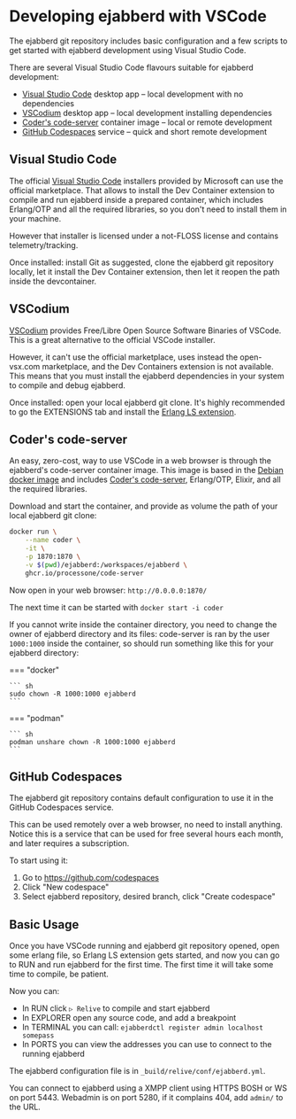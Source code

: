 # Developing ejabberd with VSCode

<!-- md:version added in [23.01](../archive/23.01/index.md) -->

The ejabberd git repository includes basic configuration and a few
scripts to get started with ejabberd development using Visual Studio Code.

There are several Visual Studio Code flavours suitable for ejabberd development:

* [Visual Studio Code](#visual-studio-code) desktop app –  local development with no dependencies
* [VSCodium](#vscodium) desktop app –  local development installing dependencies
* [Coder's code-server](#coders-code-server) container image –  local or remote development
* [GitHub Codespaces](#github-codespaces) service –  quick and short remote development

## Visual Studio Code

The official [Visual Studio Code](https://code.visualstudio.com/)
installers provided by Microsoft can use the official marketplace.
That allows to install the Dev Container extension
to compile and run ejabberd inside a prepared container,
which includes Erlang/OTP and all the required libraries,
so you don't need to install them in your machine.

However that installer is licensed under a not-FLOSS license
and contains telemetry/tracking.

Once installed: install Git as suggested,
clone the ejabberd git repository locally,
let it install the Dev Container extension,
then let it reopen the path inside the devcontainer.

## VSCodium

[VSCodium](https://github.com/VSCodium/vscodium)
provides Free/Libre Open Source Software Binaries of VSCode.
This is a great alternative to the official VSCode installer.

However, it can't use the official marketplace,
uses instead the open-vsx.com marketplace,
and the Dev Containers extension is not available.
This means that you must install the ejabberd dependencies
in your system to compile and debug ejabberd.

Once installed: open your local ejabberd git clone.
It's highly recommended to go the EXTENSIONS tab
and install the [Erlang LS extension](https://github.com/erlang-ls/vscode).

## Coder's code-server

An easy, zero-cost, way to use VSCode in a web browser is through
the ejabberd's code-server container image.
This image is based in the [Debian docker image](https://hub.docker.com/_/debian)
and includes [Coder's code-server](https://github.com/coder/code-server),
Erlang/OTP, Elixir, and all the required libraries.

Download and start the container,
and provide as volume the path of your local ejabberd git clone:

``` sh
docker run \
    --name coder \
    -it \
    -p 1870:1870 \
    -v $(pwd)/ejabberd:/workspaces/ejabberd \
    ghcr.io/processone/code-server
```

Now open in your web browser: `http://0.0.0.0:1870/`

The next time it can be started with `docker start -i coder`

If you cannot write inside the container directory,
you need to change the owner of ejabberd directory and its files:
code-server is ran by the user `1000:1000` inside the container,
so should run something like this for your ejabberd directory:

=== "docker"

    ``` sh
    sudo chown -R 1000:1000 ejabberd
    ```

=== "podman"

    ``` sh
    podman unshare chown -R 1000:1000 ejabberd
    ```

## GitHub Codespaces

The ejabberd git repository contains default configuration to use it in the
GitHub Codespaces service.

This can be used remotely over a web browser, no need to install anything.
Notice this is a service that can be used for free several hours each month,
and later requires a subscription.

To start using it:

1. Go to <https://github.com/codespaces>
2. Click "New codespace"
3. Select ejabberd repository, desired branch, click "Create codespace"

## Basic Usage

Once you have VSCode running and ejabberd git repository opened,
open some erlang file, so Erlang LS extension gets started,
and now you can go to RUN and run ejabberd for the first time.
The first time it will take some time to compile, be patient.

Now you can:

* In RUN click `▷ Relive` to compile and start ejabberd
* In EXPLORER open any source code, and add a breakpoint
* In TERMINAL you can call: `ejabberdctl register admin localhost somepass`
* In PORTS you can view the addresses you can use to connect to the running ejabberd

The ejabberd configuration file is in `_build/relive/conf/ejabberd.yml`.

You can connect to ejabberd using a XMPP client using HTTPS BOSH or WS on port 5443.
Webadmin is on port 5280, if it complains 404, add `admin/` to the URL.
